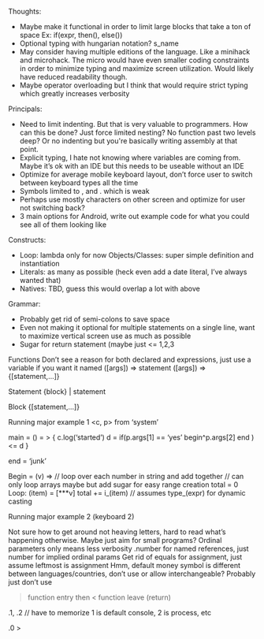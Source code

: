 Thoughts:
- Maybe make it functional in order to limit large blocks that take a ton of space
Ex: 
if(expr, then(), else())
- Optional typing with hungarian notation?
s_name
- May consider having multiple editions of the language. Like a minihack and microhack. The micro would have even smaller coding constraints in order to minimize typing and maximize screen utilization. Would likely have reduced readability though.
- Maybe operator overloading but I think that would require strict typing which greatly increases verbosity

Principals:
- Need to limit indenting. But that is very valuable to programmers. How can this be done? Just force limited nesting? No function past two levels deep? Or no indenting but you're basically writing assembly at that point.
- Explicit typing, I hate not knowing where variables are coming from. Maybe it’s ok with an IDE but this needs to be useable without an IDE
- Optimize for average mobile keyboard layout, don’t force user to switch between keyboard types all the time
- Symbols limited to , and . which is weak
- Perhaps use mostly characters on other screen and optimize for user not switching back?
- 3 main options for Android, write out example code for what you could see all of them looking like

Constructs:
- Loop: lambda only for now
Objects/Classes: super simple definition and instantiation
- Literals: as many as possible (heck even add a date literal, I’ve always wanted that)
- Natives: TBD, guess this would overlap a lot with above

Grammar:
- Probably get rid of semi-colons to save space
- Even not making it optional for multiple statements on a single line, want to maximize vertical screen use as much as possible
- Sugar for return statement (maybe just <= 1,2,3

Functions
Don’t see a reason for both declared and expressions, just use a variable if you want it named
([args]) => statement
([args]) => {[statement,...]}

Statement
{block} | statement



Block
{[statement,...]}



Running major example 1
<c, p> from ‘system’

main = () = > {
  c.log(‘started’)
  d = if(p.args[1] == ‘yes’
     begin^p.args[2]
     end
  )
  <= d
}

end = ‘junk’

Begin = (v) =>
  // loop over each number in string and add together
  // can only loop arrays maybe but add sugar for easy range creation
  total = 0
  Loop: (item) = [***v]
          total += i_(item) // assumes type_(expr) for dynamic casting
  


Running major example 2 (keyboard 2)

Not sure how to get around not heaving letters, hard to read what’s happening otherwise. Maybe just aim for small programs? 
Ordinal parameters only means less verbosity
.number for named references, just number for implied ordinal params
Get rid of equals for assignment, just assume leftmost is assignment
Hmm, default money symbol is different between languages/countries, don’t use or allow interchangeable? Probably just don’t use
> function entry then < function leave (return)

.1, .2 // have to memorize 1 is default console, 2 is process, etc

.0 > 
